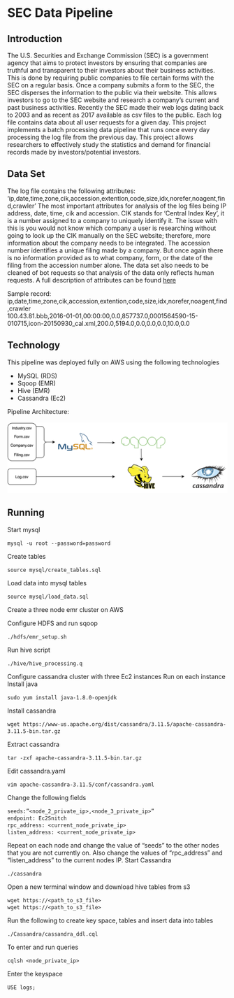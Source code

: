 # SEC Data Pipeline

## Introduction
The U.S. Securities and Exchange Commission (SEC) is a government agency that aims to protect investors by ensuring that companies are truthful and transparent to their investors about their business activities. This is done by requiring public companies to file certain forms with the SEC on a regular basis. Once a company submits a form to the SEC, the SEC disperses the information to the public via their website. This allows investors to go to the SEC website and research a company’s current and past business activities. Recently the SEC made their web logs dating back to 2003 and as recent as 2017 available as csv files to the public. Each log file contains data about all user requests for a given day. This project implements a batch processing data pipeline that runs once every day processing the log file from the previous day. This project allows researchers to effectively study the statistics and demand for financial records made by investors/potential investors. 
## Data Set
The log file contains the following attributes: ‘ip,date,time,zone,cik,accession,extention,code,size,idx,norefer,noagent,find,crawler’ 
The most important attributes for analysis of the log files being IP address, date, time, cik and accession. CIK stands for ‘Central Index Key’, it is a number assigned to a company to uniquely identify it. The issue with this is you would not know which company a user is researching without going to look up the CIK manually on the SEC website; therefore, more information about the company needs to be integrated. The accession number identifies a unique filing made by a company. But once again there is no information provided as to what company, form, or the date of the filing from the accession number alone. The data set also needs to be cleaned of bot requests so that analysis of the data only reflects human requests. A full description of attributes can be found [here](https://www.sec.gov/files/EDGAR_variables_FINAL.pdf)

Sample record:<br>
ip,date,time,zone,cik,accession,extention,code,size,idx,norefer,noagent,find,crawler <br>
100.43.81.bbb,2016-01-01,00:00:00,0.0,857737.0,0001564590-15-010715,icon-20150930_cal.xml,200.0,5194.0,0.0,0.0,0.0,10.0,0.0
## Technology
This pipeline was deployed fully on AWS using the following technologies
- MySQL (RDS)
- Sqoop (EMR)
- Hive (EMR)
- Cassandra (Ec2)

Pipeline Architecture:
<br>
<br>
![image](https://github.com/jrowland22/sec-data-pipeline/blob/master/images/pipeline.png)

## Running
Start mysql
```
mysql -u root --password=password
```
Create tables
```
source mysql/create_tables.sql
```
Load data into mysql tables
```
source mysql/load_data.sql
```
Create a three node emr cluster on AWS

Configure HDFS and run sqoop
```
./hdfs/emr_setup.sh
```
Run hive script
```
./hive/hive_processing.q
```
Configure cassandra cluster with three Ec2 instances
Run on each instance
Install java
```
sudo yum install java-1.8.0-openjdk
```
Install cassandra
```
wget https://www-us.apache.org/dist/cassandra/3.11.5/apache-cassandra-3.11.5-bin.tar.gz
```
Extract cassandra
```
tar -zxf apache-cassandra-3.11.5-bin.tar.gz
```
Edit cassandra.yaml 
```
vim apache-cassandra-3.11.5/conf/cassandra.yaml
```
Change the following fields
```
seeds:”<node_2_private_ip>,<node_3_private_ip>”
endpoint: Ec2Snitch
rpc_address: <current_node_private_ip>
listen_address: <current_node_private_ip>
```
Repeat on each node and change the value of “seeds” to the other nodes that you are not currently on. Also change the values of “rpc_address” and “listen_address” to the current nodes IP.
Start Cassandra
```
./cassandra
```
Open a new terminal window and download hive tables from s3
```
wget https://<path_to_s3_file>
wget https://<path_to_s3_file>
```
Run the following to create key space, tables and insert data into tables
```
./Cassandra/cassandra_ddl.cql
```
To enter and run queries
```
cqlsh <node_private_ip>
```
Enter the keyspace
```
USE logs;
```

